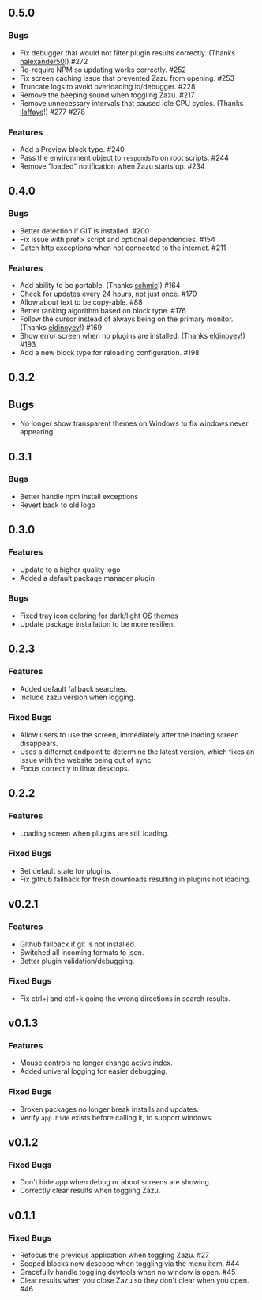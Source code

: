 ## 0.5.0

### Bugs

* Fix debugger that would not filter plugin results correctly. (Thanks
  [nalexander50][nalexander50]!) #272
* Re-require NPM so updating works correctly. #252
* Fix screen caching issue that prevented Zazu from opening. #253
* Truncate logs to avoid overloading io/debugger. #228
* Remove the beeping sound when toggling Zazu. #217
* Remove unnecessary intervals that caused idle CPU cycles. (Thanks
  [jlaffaye][jlaffaye]!) #277 #278

### Features

* Add a Preview block type. #240
* Pass the environment object to `respondsTo` on root scripts. #244
* Remove "loaded" notification when Zazu starts up. #234

## 0.4.0

### Bugs

* Better detection if GIT is installed. #200
* Fix issue with prefix script and optional dependencies. #154
* Catch http exceptions when not connected to the internet. #211

### Features

* Add ability to be portable. (Thanks [schmic][schmic]!) #164
* Check for updates every 24 hours, not just once. #170
* Allow about text to be copy-able. #88
* Better ranking algorithm based on block type. #176
* Follow the cursor instead of always being on the primary monitor. (Thanks
  [eldinoyev][eldinoyev]!) #169
* Show error screen when no plugins are installed. (Thanks
  [eldinoyev][eldinoyev]!) #193
* Add a new block type for reloading configuration. #198

## 0.3.2

## Bugs

* No longer show transparent themes on Windows to fix windows never appearing

## 0.3.1

### Bugs

* Better handle npm install exceptions
* Revert back to old logo

## 0.3.0

### Features

* Update to a higher quality logo
* Added a default package manager plugin

### Bugs

* Fixed tray icon coloring for dark/light OS themes
* Update package installation to be more resilient

## 0.2.3

### Features

* Added default fallback searches.
* Include zazu version when logging.

### Fixed Bugs

* Allow users to use the screen, immediately after the loading screen
  disappears.
* Uses a differnet endpoint to determine the latest version, which fixes an
  issue with the website being out of sync.
* Focus correctly in linux desktops.

## 0.2.2

### Features

* Loading screen when plugins are still loading.

### Fixed Bugs

* Set default state for plugins.
* Fix github fallback for fresh downloads resulting in plugins not loading.

## v0.2.1

### Features

* Github fallback if git is not installed.
* Switched all incoming formats to json.
* Better plugin validation/debugging.

### Fixed Bugs

* Fix ctrl+j and ctrl+k going the wrong directions in search results.

## v0.1.3

### Features

* Mouse controls no longer change active index.
* Added univeral logging for easier debugging.

### Fixed Bugs

* Broken packages no longer break installs and updates.
* Verify `app.hide` exists before calling it, to support windows.

## v0.1.2

### Fixed Bugs

* Don't hide app when debug or about screens are showing.
* Correctly clear results when toggling Zazu.

## v0.1.1

### Fixed Bugs

* Refocus the previous application when toggling Zazu. #27
* Scoped blocks now descope when toggling via the menu item. #44
* Gracefully handle toggling devtools when no window is open. #45
* Clear results when you close Zazu so they don't clear when you open. #46

[schmic]: https://github.com/schmic
[eldinoyev]: https://github.com/eldinoyev
[nalexander50]: https://github.com/nalexander50
[jlaffaye]: https://github.com/jlaffaye
